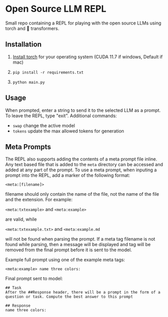 # Open Source LLM REPL

Small repo containing a REPL for playing with the open source LLMs using torch and 🤗 transformers.

## Installation

1. [Install torch](https://pytorch.org/get-started/locally/) for your operating system (CUDA 11.7 if windows, Default if mac) 

2. `pip install -r requirements.txt`

3. `python main.py`

## Usage

When prompted, enter a string to send it to the selected LLM as a prompt. To leave the REPL, type "exit". Additional commands:
- `swap` change the active model
- `tokens` update the max allowed tokens for generation

## Meta Prompts

The REPL also supports adding the contents of a meta prompt file inline. Any text based file that is added to the `meta` directory can be accessed and added at any part of the prompt. To use a meta prompt, when inputing a prompt into the REPL, add a marker of the following format:

`<meta:[filename]>`

filename should only contain the name of the file, not the name of the file and the extension. For example:

`<meta:txtexample>` and `<meta:example>` 

are valid, while

`<meta:txtexample.txt>` and `<meta:example.md`

will not be found when parsing the prompt. If a meta tag filename is not found while parsing, then a message will be displayed and tag will be removed from the final prompt before it is sent to the model.

Example full prompt using one of the example meta tags:

```
<meta:example> name three colors:

```

Final prompt sent to model:

```
## Task
After the ##Response header, there will be a prompt in the form of a question or task. Compute the best answer to this prompt

## Response
name three colors:
```
